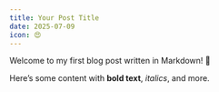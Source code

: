 ```yaml
---
title: Your Post Title
date: 2025-07-09
icon: 😍
---
```


Welcome to my first blog post written in Markdown! 🎉

Here’s some content with **bold text**, _italics_, and more.

